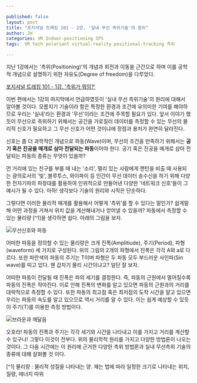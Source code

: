 ```yaml
---

published: false
layout: post
title: "포지셔널 트래킹 101 - 2강. '실내 무선 측위기술'의 원리"
author: JH
categories: VR Indoor-positioning IPS
tags:  VR tech polariant virtual-reality positional-tracking 측위

---
```


지난 1강에서는 '측위(Positioning)'의 개념과 회전과 이동을 근간으로 하며 이를 공학적 개념으로 설명하기 위한 자유도(Degree of freedom)을 다루었다.

[포지셔널 트래킹 101 - 1강. '측위가 뭐임?']({{site.baseurl}}/vr/2016/09/10/positional-tracking-101-1.html)

이번 편에서는 1강의 마지막에서 언급하였듯이 '실내 무선 측위기술'의 원리에 대해서 알아볼 것이다. 모름지기 기술이라 함은 특정한 환경과 조건에 유의미한 기여를 해야하므로 우리는 '실내'라는 환경과 '무선'이라는 조건에 주목할 필요가 있다. 앞서 이야기 했듯이 무선으로 측위하기 위해서는 공간을 가로질러 데이터를 측정할 수 있는 무선의 물리적 신호가 필요하고 그 무선 신호가 어떤 것이냐에 장점과 용처가 완연히 달라진다.

신호는 좀 더 과학적인 개념으로 파동(Wave)이며, 무선의 조건을 만족하기 위해서는 **공기 혹은 진공을 매개로 삼아 전달되는 파동**이어야 한다. 공기 혹은 진공을 매개로 삼아 전달되는 파동의 종류는 무엇이 있을까?

먼 거리에 있는 친구를 부를 때 내는 '소리', 멀리 있는 사람에게 랜턴을 비출 때 사용되는 광의로서의 '빛', 블루투스, 와이파이 등 인간이 무선 데이터 송수신을 하기 위해 다양한 전자기파의 파장대를 활용하여 인위적으로 만들어낸 다양한 '네트워크 신호'들이 그 예시가 될 수 있다. 아하! 생각보다 기술의 원리와 시작은 단순하다.

그렇다면 이러한 물리적 매개를 활용해서 어떻게 '측위'를 할 수 있다는 말인가? 쉽게말해 어떤 과정을 거쳐서 위치 값을 계산해내거나 얻어낼 수 있을까? 파동에서 측정할 수 있는 물리량 [^1]을 생각하면 쉽다. 아래의 그림을 보자.

![무선신호와 파동]({{site.baseurl}}/images/signal_and_wave.png)

어떠한 파동을 정의할 수 있는 물리량은 크게 진폭(Amplitiude), 주기(Period), 파형(waveform) 세 가지로 구성된다. 위의 그림의 2개의 파형에서 진폭은 각각 A와 a로 다르다. 또한 파란색의 파동의 주기는 T이며 파형은 두 파동 모두 부드러운 사인파(Sin wave)를 띠고 있다. 웬 갑자기 물리 시간이냐고? 일단 잘 보자.

어떠한 파동이 전달될 때 진폭은 파의 세기를 결정한다. 즉, 파동의 근원에서 멀어질수록 파동의 진폭은 작아진다. 이로 인해 진폭의 변화를 알고 있으면 파동의 근원과의 거리를 대략적으로 측정할 수 있다. 또한 파동의 최고점 혹은 최저점의 도착 시간을 알고 있으면 우리는 파동의 속도를 알고 있으므로 역시 거리를 알 수 있다. 이는 쉽게 예상할 수 있듯이 주기(T)를 이용한 측정 방법이다.

![브라운과 깨달음]({{site.baseurl}}/images/brown_linefriends.png)

오호라! 파동의 진폭과 주기는 각각 세기와 시간을 나타내고 이를 가지고 거리를 계산할 수 있구나! 그렇다 이것이 전부다. 위의 물리학적 원리를 가지고 다양한 방법론이 나오는 것이다. 그 다음 시간에는 이 원리에 근거한 다양한 측위 방법론과 실내 무선측위 기술의 종류에 대해 살펴볼 것 이다.


[^1] 물리량 : 물리적 성질을 나타내는 양. 재는 법에 따라 일정한 크기로 나타내는 위치, 질량, 에너지 따위

